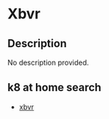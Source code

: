 # Xbvr

## Description

No description provided.

## k8 at home search

- [xbvr](https://nanne.dev/k8s-at-home-search/#/xbvr)

